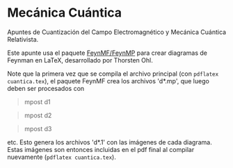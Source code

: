 # Mecánica Cuántica
Apuntes de Cuantización del Campo Electromagnético y Mecánica Cuántica Relativista.

Este apunte usa el paquete [FeynMF/FeynMP](https://ctan.org/pkg/feynmf) para crear diagramas de Feynman en LaTeX, desarrollado por Thorsten Ohl.

Note que la primera vez que se compila el archivo principal (con `pdflatex cuantica.tex`), el paquete FeynMF crea los archivos 'd*.mp', que luego deben ser procesados con

> mpost d1

> mpost d2

> mpost d3

etc. Esto genera los archivos 'd*.1' con las imágenes de cada diagrama. Estas imágenes son entonces incluidas en el pdf final al compilar nuevamente (`pdflatex cuantica.tex`).
